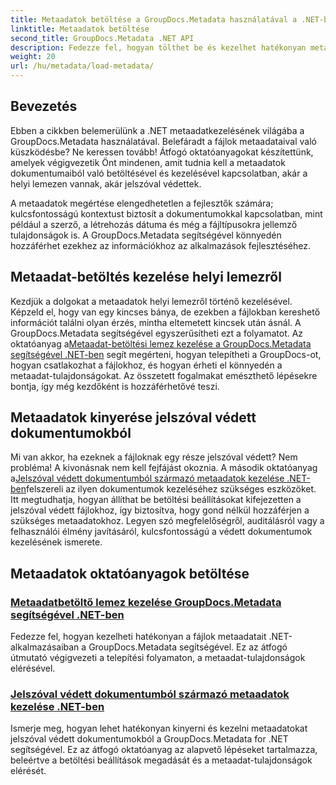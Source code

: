 ```yaml
---
title: Metaadatok betöltése a GroupDocs.Metadata használatával a .NET-ben
linktitle: Metaadatok betöltése
second_title: GroupDocs.Metadata .NET API
description: Fedezze fel, hogyan tölthet be és kezelhet hatékonyan metaadatokat .NET-alkalmazásaiban a GroupDocs.Metadata segítségével.
weight: 20
url: /hu/metadata/load-metadata/
---
```

## Bevezetés

Ebben a cikkben belemerülünk a .NET metaadatkezelésének világába a GroupDocs.Metadata használatával. Belefáradt a fájlok metaadataival való küszködésbe? Ne keressen tovább! Átfogó oktatóanyagokat készítettünk, amelyek végigvezetik Önt mindenen, amit tudnia kell a metaadatok dokumentumaiból való betöltésével és kezelésével kapcsolatban, akár a helyi lemezen vannak, akár jelszóval védettek. 

A metaadatok megértése elengedhetetlen a fejlesztők számára; kulcsfontosságú kontextust biztosít a dokumentumokkal kapcsolatban, mint például a szerző, a létrehozás dátuma és még a fájltípusokra jellemző tulajdonságok is. A GroupDocs.Metadata segítségével könnyedén hozzáférhet ezekhez az információkhoz az alkalmazások fejlesztéséhez.

## Metaadat-betöltés kezelése helyi lemezről
Kezdjük a dolgokat a metaadatok helyi lemezről történő kezelésével. Képzeld el, hogy van egy kincses bánya, de ezekben a fájlokban kereshető információt találni olyan érzés, mintha eltemetett kincsek után ásnál. A GroupDocs.Metadata segítségével egyszerűsítheti ezt a folyamatot. Az oktatóanyag a[Metaadat-betöltési lemez kezelése a GroupDocs.Metadata segítségével .NET-ben](./handling-metadata-local-disk/) segít megérteni, hogyan telepítheti a GroupDocs-ot, hogyan csatlakozhat a fájlokhoz, és hogyan érheti el könnyedén a metaadat-tulajdonságokat. Az összetett fogalmakat emészthető lépésekre bontja, így még kezdőként is hozzáférhetővé teszi.

## Metaadatok kinyerése jelszóval védett dokumentumokból
 Mi van akkor, ha ezeknek a fájloknak egy része jelszóval védett? Nem probléma! A kivonásnak nem kell fejfájást okoznia. A második oktatóanyag a[Jelszóval védett dokumentumból származó metaadatok kezelése .NET-ben](./handling-metadata-from-password-protected-document/)felszereli az ilyen dokumentumok kezeléséhez szükséges eszközöket. Itt megtudhatja, hogyan állíthat be betöltési beállításokat kifejezetten a jelszóval védett fájlokhoz, így biztosítva, hogy gond nélkül hozzáférjen a szükséges metaadatokhoz. Legyen szó megfelelőségről, auditálásról vagy a felhasználói élmény javításáról, kulcsfontosságú a védett dokumentumok kezelésének ismerete.

## Metaadatok oktatóanyagok betöltése
### [Metaadatbetöltő lemez kezelése GroupDocs.Metadata segítségével .NET-ben](./handling-metadata-local-disk/)
Fedezze fel, hogyan kezelheti hatékonyan a fájlok metaadatait .NET-alkalmazásaiban a GroupDocs.Metadata segítségével. Ez az átfogó útmutató végigvezeti a telepítési folyamaton, a metaadat-tulajdonságok elérésével.
### [Jelszóval védett dokumentumból származó metaadatok kezelése .NET-ben](./handling-metadata-from-password-protected-document/)
Ismerje meg, hogyan lehet hatékonyan kinyerni és kezelni metaadatokat jelszóval védett dokumentumokból a GroupDocs.Metadata for .NET segítségével. Ez az átfogó oktatóanyag az alapvető lépéseket tartalmazza, beleértve a betöltési beállítások megadását és a metaadat-tulajdonságok elérését.